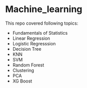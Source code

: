 # Machine_learning
This repo covered following topics:
- Fundamentals of Statistics
- Linear Regression
- Logistic Regresssion
- Decision Tree
- KNN
- SVM
- Random Forest
- Clustering
- PCA
- XG Boost
